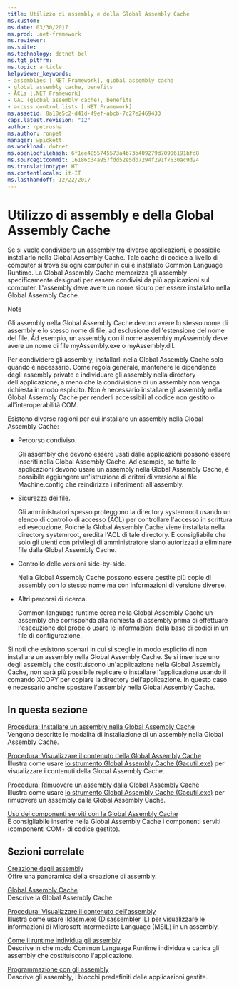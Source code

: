 ```yaml
---
title: Utilizzo di assembly e della Global Assembly Cache
ms.custom: 
ms.date: 03/30/2017
ms.prod: .net-framework
ms.reviewer: 
ms.suite: 
ms.technology: dotnet-bcl
ms.tgt_pltfrm: 
ms.topic: article
helpviewer_keywords:
- assemblies [.NET Framework], global assembly cache
- global assembly cache, benefits
- ACLs [.NET Framework]
- GAC (global assembly cache), benefits
- access control lists [.NET Framework]
ms.assetid: 8a18e5c2-d41d-49ef-abcb-7c27e2469433
caps.latest.revision: "12"
author: rpetrusha
ms.author: ronpet
manager: wpickett
ms.workload: dotnet
ms.openlocfilehash: 6f1ee4855745573a4b73b409279d70906191bfd8
ms.sourcegitcommit: 16186c34a957fdd52e5db7294f291f7530ac9d24
ms.translationtype: HT
ms.contentlocale: it-IT
ms.lasthandoff: 12/22/2017
---
```

# <a name="working-with-assemblies-and-the-global-assembly-cache"></a>Utilizzo di assembly e della Global Assembly Cache
Se si vuole condividere un assembly tra diverse applicazioni, è possibile installarlo nella Global Assembly Cache. Tale cache di codice a livello di computer si trova su ogni computer in cui è installato Common Language Runtime. La Global Assembly Cache memorizza gli assembly specificamente designati per essere condivisi da più applicazioni sul computer. L'assembly deve avere un nome sicuro per essere installato nella Global Assembly Cache.  
  
> [!NOTE]
>  Gli assembly nella Global Assembly Cache devono avere lo stesso nome di assembly e lo stesso nome di file, ad esclusione dell'estensione del nome del file. Ad esempio, un assembly con il nome assembly myAssembly deve avere un nome di file myAssembly.exe o myAssembly.dll.  
  
 Per condividere gli assembly, installarli nella Global Assembly Cache solo quando è necessario. Come regola generale, mantenere le dipendenze degli assembly private e individuare gli assembly nella directory dell'applicazione, a meno che la condivisione di un assembly non venga richiesta in modo esplicito. Non è necessario installare gli assembly nella Global Assembly Cache per renderli accessibili al codice non gestito o all'interoperabilità COM.  
  
 Esistono diverse ragioni per cui installare un assembly nella Global Assembly Cache:  
  
-   Percorso condiviso.  
  
     Gli assembly che devono essere usati dalle applicazioni possono essere inseriti nella Global Assembly Cache. Ad esempio, se tutte le applicazioni devono usare un assembly nella Global Assembly Cache, è possibile aggiungere un'istruzione di criteri di versione al file Machine.config che reindirizza i riferimenti all'assembly.  
  
-   Sicurezza dei file.  
  
     Gli amministratori spesso proteggono la directory systemroot usando un elenco di controllo di accesso (ACL) per controllare l'accesso in scrittura ed esecuzione. Poiché la Global Assembly Cache viene installata nella directory systemroot, eredita l'ACL di tale directory. È consigliabile che solo gli utenti con privilegi di amministratore siano autorizzati a eliminare file dalla Global Assembly Cache.  
  
-   Controllo delle versioni side-by-side.  
  
     Nella Global Assembly Cache possono essere gestite più copie di assembly con lo stesso nome ma con informazioni di versione diverse.  
  
-   Altri percorsi di ricerca.  
  
     Common language runtime cerca nella Global Assembly Cache un assembly che corrisponda alla richiesta di assembly prima di effettuare l'esecuzione del probe o usare le informazioni della base di codici in un file di configurazione.  
  
 Si noti che esistono scenari in cui si sceglie in modo esplicito di non installare un assembly nella Global Assembly Cache. Se si inserisce uno degli assembly che costituiscono un'applicazione nella Global Assembly Cache, non sarà più possibile replicare o installare l'applicazione usando il comando XCOPY per copiare la directory dell'applicazione. In questo caso è necessario anche spostare l'assembly nella Global Assembly Cache.  
  
## <a name="in-this-section"></a>In questa sezione  
 [Procedura: Installare un assembly nella Global Assembly Cache](../../../docs/framework/app-domains/how-to-install-an-assembly-into-the-gac.md)  
 Vengono descritte le modalità di installazione di un assembly nella Global Assembly Cache.  
  
 [Procedura: Visualizzare il contenuto della Global Assembly Cache](../../../docs/framework/app-domains/how-to-view-the-contents-of-the-gac.md)  
 Illustra come usare [lo strumento Global Assembly Cache (Gacutil.exe)](../../../docs/framework/tools/gacutil-exe-gac-tool.md) per visualizzare i contenuti della Global Assembly Cache.  
  
 [Procedura: Rimuovere un assembly dalla Global Assembly Cache](../../../docs/framework/app-domains/how-to-remove-an-assembly-from-the-gac.md)  
 Illustra come usare [lo strumento Global Assembly Cache (Gacutil.exe)](../../../docs/framework/tools/gacutil-exe-gac-tool.md) per rimuovere un assembly dalla Global Assembly Cache.  
  
 [Uso dei componenti serviti con la Global Assembly Cache](../../../docs/framework/app-domains/use-serviced-components-with-the-gac.md)  
 È consigliabile inserire nella Global Assembly Cache i componenti serviti (componenti COM+ di codice gestito).  
  
## <a name="related-sections"></a>Sezioni correlate  
 [Creazione degli assembly](../../../docs/framework/app-domains/create-assemblies.md)  
 Offre una panoramica della creazione di assembly.  
  
 [Global Assembly Cache](../../../docs/framework/app-domains/gac.md)  
 Descrive la Global Assembly Cache.  
  
 [Procedura: Visualizzare il contenuto dell'assembly](../../../docs/framework/app-domains/how-to-view-assembly-contents.md)  
 Illustra come usare [Ildasm.exe (Disassembler IL)](../../../docs/framework/tools/ildasm-exe-il-disassembler.md) per visualizzare le informazioni di Microsoft Intermediate Language (MSIL) in un assembly.  
  
 [Come il runtime individua gli assembly](../../../docs/framework/deployment/how-the-runtime-locates-assemblies.md)  
 Descrive in che modo Common Language Runtime individua e carica gli assembly che costituiscono l'applicazione.  
  
 [Programmazione con gli assembly](../../../docs/framework/app-domains/programming-with-assemblies.md)  
 Descrive gli assembly, i blocchi predefiniti delle applicazioni gestite.
